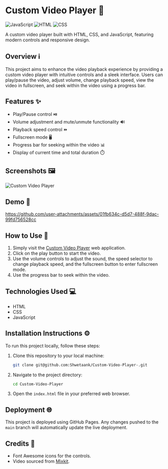 # Custom Video Player 🎥
![JavaScript](https://img.shields.io/badge/-JavaScript-yellow)
![HTML](https://img.shields.io/badge/-HTML-orange)
![CSS](https://img.shields.io/badge/-CSS-blue)

A custom video player built with HTML, CSS, and JavaScript, featuring modern controls and responsive design.

## Overview ℹ️

This project aims to enhance the video playback experience by providing a custom video player with intuitive controls and a sleek interface. Users can play/pause the video, adjust volume, change playback speed, view the video in fullscreen, and seek within the video using a progress bar.

## Features ✨

- Play/Pause control ⏯️
- Volume adjustment and mute/unmute functionality 🔊
- Playback speed control ⏩
- Fullscreen mode 🖥️
- Progress bar for seeking within the video 📊
- Display of current time and total duration ⏱️

## Screenshots 🖼️
![Custom Video Player](https://github.com/user-attachments/assets/34bb053e-2dcb-4af6-9558-4fb858647247)


## Demo 🎥



https://github.com/user-attachments/assets/01fb634c-d5d7-488f-9dac-99fd756528cc


## How to Use 🚀
1. Simply visit the [Custom Video Player](https://shwetaank.github.io/Custom-Video-Player-/) web application.
2. Click on the play button to start the video.
3. Use the volume controls to adjust the sound, the speed selector to change playback speed, and the fullscreen button to enter fullscreen mode.
4. Use the progress bar to seek within the video.

## Technologies Used 💻

- HTML
- CSS
- JavaScript

## Installation Instructions ⚙️

To run this project locally, follow these steps:

1. Clone this repository to your local machine:
    ```bash
    git clone git@github.com:Shwetaank/Custom-Video-Player-.git
    ```
2. Navigate to the project directory:
    ```bash
    cd Custom-Video-Player
    ```
3. Open the `index.html` file in your preferred web browser.

## Deployment 🌐

This project is deployed using GitHub Pages. Any changes pushed to the `main` branch will automatically update the live deployment.

## Credits 🙌

- Font Awesome icons for the controls.
- Video sourced from [Mixkit](https://mixkit.co/free-stock-video/).
